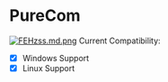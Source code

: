 # PureCom
[![FEHzss.md.png](https://iili.io/FEHzss.md.png)](https://freeimage.host/i/FEHzss)
Current Compatibility:
- [x] Windows Support
- [x] Linux Support

